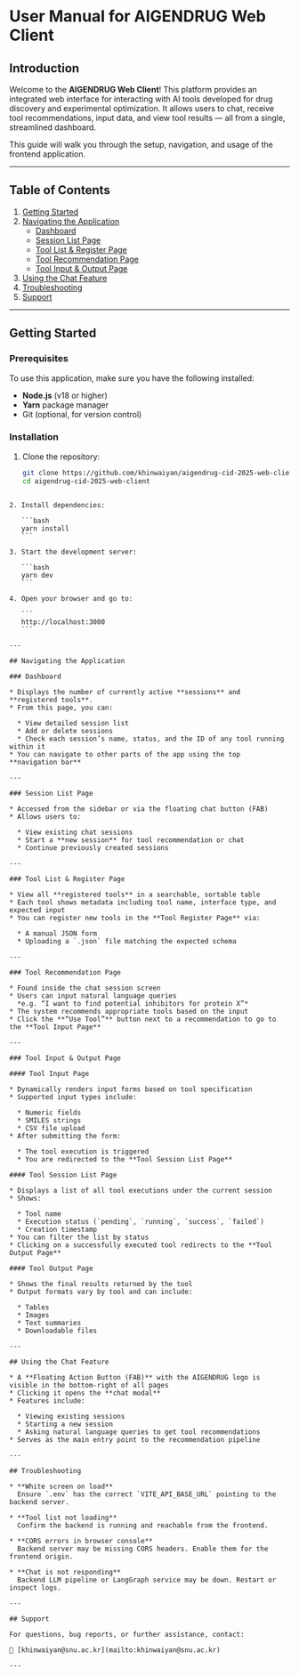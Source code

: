 # User Manual for AIGENDRUG Web Client

## Introduction

Welcome to the **AIGENDRUG Web Client**! This platform provides an integrated web interface for interacting with AI tools developed for drug discovery and experimental optimization. It allows users to chat, receive tool recommendations, input data, and view tool results — all from a single, streamlined dashboard.

This guide will walk you through the setup, navigation, and usage of the frontend application.

---

## Table of Contents

1. [Getting Started](#getting-started)
2. [Navigating the Application](#navigating-the-application)
   - [Dashboard](#dashboard)
   - [Session List Page](#session-list-page)
   - [Tool List & Register Page](#tool-list--register-page)
   - [Tool Recommendation Page](#tool-recommendation-page)
   - [Tool Input & Output Page](#tool-input--output-page)
3. [Using the Chat Feature](#using-the-chat-feature)
4. [Troubleshooting](#troubleshooting)
5. [Support](#support)

---

## Getting Started

### Prerequisites

To use this application, make sure you have the following installed:

- **Node.js** (v18 or higher)
- **Yarn** package manager
- Git (optional, for version control)

### Installation

1. Clone the repository:

   ```bash
   git clone https://github.com/khinwaiyan/aigendrug-cid-2025-web-client.git
   cd aigendrug-cid-2025-web-client
   ```

````

2. Install dependencies:

   ```bash
   yarn install
   ```

3. Start the development server:

   ```bash
   yarn dev
   ```

4. Open your browser and go to:

   ```
   http://localhost:3000
   ```

---

## Navigating the Application

### Dashboard

* Displays the number of currently active **sessions** and **registered tools**.
* From this page, you can:

  * View detailed session list
  * Add or delete sessions
  * Check each session’s name, status, and the ID of any tool running within it
* You can navigate to other parts of the app using the top **navigation bar**

---

### Session List Page

* Accessed from the sidebar or via the floating chat button (FAB)
* Allows users to:

  * View existing chat sessions
  * Start a **new session** for tool recommendation or chat
  * Continue previously created sessions

---

### Tool List & Register Page

* View all **registered tools** in a searchable, sortable table
* Each tool shows metadata including tool name, interface type, and expected input
* You can register new tools in the **Tool Register Page** via:

  * A manual JSON form
  * Uploading a `.json` file matching the expected schema

---

### Tool Recommendation Page

* Found inside the chat session screen
* Users can input natural language queries
  *e.g. “I want to find potential inhibitors for protein X”*
* The system recommends appropriate tools based on the input
* Click the **“Use Tool”** button next to a recommendation to go to the **Tool Input Page**

---

### Tool Input & Output Page

#### Tool Input Page

* Dynamically renders input forms based on tool specification
* Supported input types include:

  * Numeric fields
  * SMILES strings
  * CSV file upload
* After submitting the form:

  * The tool execution is triggered
  * You are redirected to the **Tool Session List Page**

#### Tool Session List Page

* Displays a list of all tool executions under the current session
* Shows:

  * Tool name
  * Execution status (`pending`, `running`, `success`, `failed`)
  * Creation timestamp
* You can filter the list by status
* Clicking on a successfully executed tool redirects to the **Tool Output Page**

#### Tool Output Page

* Shows the final results returned by the tool
* Output formats vary by tool and can include:

  * Tables
  * Images
  * Text summaries
  * Downloadable files

---

## Using the Chat Feature

* A **Floating Action Button (FAB)** with the AIGENDRUG logo is visible in the bottom-right of all pages
* Clicking it opens the **chat modal**
* Features include:

  * Viewing existing sessions
  * Starting a new session
  * Asking natural language queries to get tool recommendations
* Serves as the main entry point to the recommendation pipeline

---

## Troubleshooting

* **White screen on load**
  Ensure `.env` has the correct `VITE_API_BASE_URL` pointing to the backend server.

* **Tool list not loading**
  Confirm the backend is running and reachable from the frontend.

* **CORS errors in browser console**
  Backend server may be missing CORS headers. Enable them for the frontend origin.

* **Chat is not responding**
  Backend LLM pipeline or LangGraph service may be down. Restart or inspect logs.

---

## Support

For questions, bug reports, or further assistance, contact:

📧 [khinwaiyan@snu.ac.kr](mailto:khinwaiyan@snu.ac.kr)

---
````
